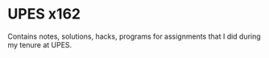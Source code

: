 # UPES x162
Contains notes, solutions, hacks, programs for assignments that I did during my tenure at UPES.
